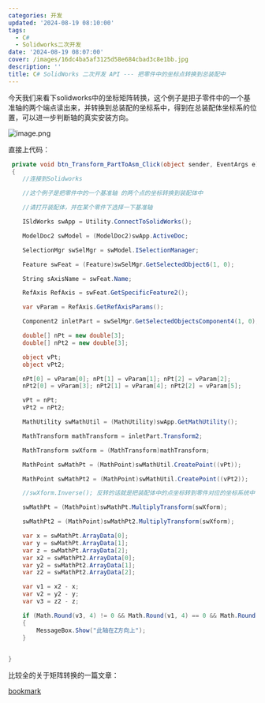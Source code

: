```yaml
---
categories: 开发
updated: '2024-08-19 08:10:00'
tags:
  - C#
  - Solidworks二次开发
date: '2024-08-19 08:07:00'
cover: /images/16dc4ba5af3125d58e684cbad3c8e1bb.jpg
description: ''
title: C# SolidWorks 二次开发 API --- 把零件中的坐标点转换到总装配中
---
```


今天我们来看下solidworks中的坐标矩阵转换，这个例子是把子零件中的一个基准轴的两个端点读出来，并转换到总装配的坐标系中，得到在总装配体坐标系的位置，可以进一步判断轴的真实安装方向。


![image.png](/images/cfb76a87545ce791232c928e75ff1189.png)


直接上代码：


```c#
 private void btn_Transform_PartToAsm_Click(object sender, EventArgs e)
 {
    //连接到Solidworks

    //这个例子是把零件中的一个基准轴 的两个点的坐标转换到装配体中

    //请打开装配体，并在某个零件下选择一下基准轴

    ISldWorks swApp = Utility.ConnectToSolidWorks();

    ModelDoc2 swModel = (ModelDoc2)swApp.ActiveDoc;

    SelectionMgr swSelMgr = swModel.ISelectionManager;

    Feature swFeat = (Feature)swSelMgr.GetSelectedObject6(1, 0);

    String sAxisName = swFeat.Name;

    RefAxis RefAxis = swFeat.GetSpecificFeature2();

    var vParam = RefAxis.GetRefAxisParams();

    Component2 inletPart = swSelMgr.GetSelectedObjectsComponent4(1, 0);

    double[] nPt = new double[3];
    double[] nPt2 = new double[3];

    object vPt;
    object vPt2;

    nPt[0] = vParam[0]; nPt[1] = vParam[1]; nPt[2] = vParam[2];
    nPt2[0] = vParam[3]; nPt2[1] = vParam[4]; nPt2[2] = vParam[5];

    vPt = nPt;
    vPt2 = nPt2;

    MathUtility swMathUtil = (MathUtility)swApp.GetMathUtility();

    MathTransform mathTransform = inletPart.Transform2;

    MathTransform swXform = (MathTransform)mathTransform;

    MathPoint swMathPt = (MathPoint)swMathUtil.CreatePoint((vPt));

    MathPoint swMathPt2 = (MathPoint)swMathUtil.CreatePoint((vPt2));

    //swXform.Inverse(); 反转的话就是把装配体中的点坐标转到零件对应的坐标系统中

    swMathPt = (MathPoint)swMathPt.MultiplyTransform(swXform);

    swMathPt2 = (MathPoint)swMathPt2.MultiplyTransform(swXform);

    var x = swMathPt.ArrayData[0];
    var y = swMathPt.ArrayData[1];
    var z = swMathPt.ArrayData[2];
    var x2 = swMathPt2.ArrayData[0];
    var y2 = swMathPt2.ArrayData[1];
    var z2 = swMathPt2.ArrayData[2];

    var v1 = x2 - x;
    var v2 = y2 - y;
    var v3 = z2 - z;

    if (Math.Round(v3, 4) != 0 && Math.Round(v1, 4) == 0 && Math.Round(v2, 4) == 0)
    {
        MessageBox.Show("此轴在Z方向上");
    }

  
}
```


比较全的关于矩阵转换的一篇文章：


[bookmark](https://cadbooster.com/complete-overview-of-matrix-transformations-in-the-solidworks-api/#available-transformations-solidworks)

